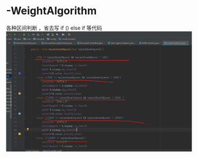 # -WeightAlgorithm
各种区间判断 ，省去写 if () else if 等代码
![image](https://github.com/lastzhou/-WeightAlgorithm/blob/master/img/weight.png)
